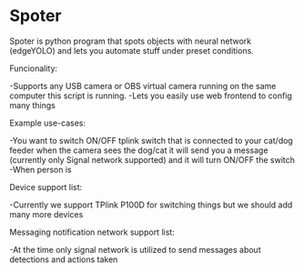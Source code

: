 # Spoter
Spoter is python program that spots objects with neural network (edgeYOLO) and lets you automate stuff under preset conditions.

Funcionality:

-Supports any USB camera or OBS virtual camera running on the same computer this script is running.
-Lets you easily use web frontend to config many things

Example use-cases:

-You want to switch ON/OFF tplink switch that is connected to your cat/dog feeder when the camera sees the dog/cat it will send you a message (currently only Signal network supported) and it will turn ON/OFF the switch
-When person is 

Device support list:

-Currently we support TPlink P100D for switching things but we should add many more devices

Messaging notification network support list:

-At the time only signal network is utilized to send messages about detections and actions taken
